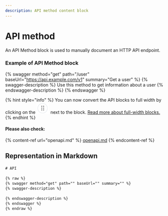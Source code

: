 ```yaml
---
description: API method content block
---
```


# API method

An API Method block is used to manually document an HTTP API endpoint.

### Example of API Method block

{% swagger method="get" path="/user" baseUrl="https://api.example.com/v1" summary="Get a user" %}
{% swagger-description %}
Use this method to get information about a user
{% endswagger-description %}
{% endswagger %}

{% hint style="info" %}
You can now convert the API blocks to full width by clicking on the <img src="../../.gitbook/assets/image (1).png" alt="" data-size="line"> next to the block. [Read more about full-width blocks.](./#new-full-width-blocks)
{% endhint %}

#### Please also check:

{% content-ref url="openapi.md" %}
[openapi.md](openapi.md)
{% endcontent-ref %}

## Representation in Markdown

```
# API

{% raw %}
{% swagger method="get" path="" baseUrl="" summary="" %}
{% swagger-description %}

{% endswagger-description %}
{% endswagger %}
{% endraw %}
```
